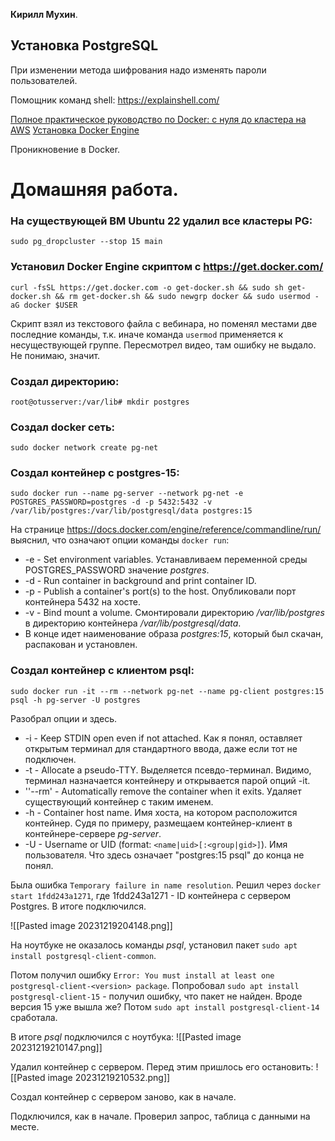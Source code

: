 **Кирилл Мухин**.

## Установка PostgreSQL

При изменении метода шифрования надо изменять пароли пользователей.

Помощник команд shell: https://explainshell.com/

[Полное практическое руководство по Docker: с нуля до кластера на AWS](https://habr.com/ru/articles/310460/)
[Установка Docker Engine](https://docs.docker.com/engine/install/ubuntu/)

Проникновение в Docker.
# Домашняя работа.

### На существующей ВМ Ubuntu 22 удалил все кластеры PG:
```
sudo pg_dropcluster --stop 15 main
```

### Установил Docker Engine скриптом с https://get.docker.com/
```
curl -fsSL https://get.docker.com -o get-docker.sh && sudo sh get-docker.sh && rm get-docker.sh && sudo newgrp docker && sudo usermod -aG docker $USER
```

Скрипт взял из текстового файла с вебинара, но поменял местами две последние команды, т.к. иначе команда `usermod` применяется к несуществующей группе. Пересмотрел видео, там ошибку не выдало. Не понимаю, значит.

### Создал директорию:
```
root@otusserver:/var/lib# mkdir postgres
```

### Создал docker сеть:
```
sudo docker network create pg-net
```

### Создал контейнер с postgres-15:
```
sudo docker run --name pg-server --network pg-net -e POSTGRES_PASSWORD=postgres -d -p 5432:5432 -v /var/lib/postgres:/var/lib/postgresql/data postgres:15
```

На странице https://docs.docker.com/engine/reference/commandline/run/ выяснил, что означают опции команды `docker run`:

- -e - Set environment variables. Устанавливаем переменной среды POSTGRES_PASSWORD значение *postgres*.
- -d - Run container in background and print container ID. 
- -p - Publish a container's port(s) to the host. Опубликовали порт контейнера 5432 на хосте.
- -v - Bind mount a volume. Смонтировали директорию */var/lib/postgres* в директорию контейнера */var/lib/postgresql/data*.
- В конце идет наименование образа *postgres:15*, который был скачан, распакован и установлен.

### Создал контейнер с клиентом psql:
```
sudo docker run -it --rm --network pg-net --name pg-client postgres:15 psql -h pg-server -U postgres
```

Разобрал опции и здесь.
- -i - Keep STDIN open even if not attached. Как я понял, оставляет открытым терминал для стандартного ввода, даже если тот не подключен.
- -t - Allocate a pseudo-TTY. Выделяется псевдо-терминал. Видимо, терминал назначается контейнеру и открывается парой опций -it.
- ''--rm' - Automatically remove the container when it exits. Удаляет существующий контейнер с таким именем.
- -h - Container host name. Имя хоста, на котором расположится контейнер. Судя по примеру, размещаем контейнер-клиент в контейнере-сервере *pg-server*.
- -U - Username or UID (format: `<name|uid>[:<group|gid>]`). Имя пользователя.
Что здесь означает "postgres:15 psql" до конца не понял.  

Была ошибка `Temporary failure in name resolution`. Решил через `docker start 1fdd243a1271`, где 1fdd243a1271 - ID контейнера с сервером Postgres. В итоге подключился.

![[Pasted image 20231219204148.png]]



На ноутбуке не оказалось команды *psql*, установил пакет `sudo apt install postgresql-client-common`.

Потом получил ошибку `Error: You must install at least one postgresql-client-<version> package`.
Попробовал `sudo apt install postgresql-client-15` - получил ошибку, что пакет не найден. Вроде версия 15 уже вышла же?
Потом `sudo apt install postgresql-client-14` сработала.

В итоге *psql* подключился с ноутбука:
![[Pasted image 20231219210147.png]]

Удалил контейнер с сервером. Перед этим пришлось его остановить:
![[Pasted image 20231219210532.png]]

Создал контейнер с сервером заново, как в начале.

Подключился, как в начале. Проверил запрос, таблица с данными на месте.